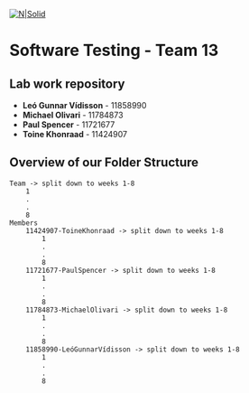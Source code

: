 
[![N|Solid](http://static.uva.nl/binaries/content/gallery/logos/p-z/uva_385_logo_websafergb_forwebsite_nl_462x46.jpg)]()
# Software Testing - Team 13  
## Lab work repository

- **Leó Gunnar Vídisson** - 11858990 
- **Michael Olivari** - 11784873 
- **Paul Spencer** - 11721677 
- **Toine Khonraad** - 11424907 

## Overview of our Folder Structure ##

```
Team -> split down to weeks 1-8
    1
    .
    .
    8
Members
    11424907-ToineKhonraad -> split down to weeks 1-8
        1
        .
        .
        8
    11721677-PaulSpencer -> split down to weeks 1-8
        1
        .
        .
        8
    11784873-MichaelOlivari -> split down to weeks 1-8
        1
        .
        .
        8
    11858990-LeóGunnarVídisson -> split down to weeks 1-8
        1
        .
        .
        8
```

